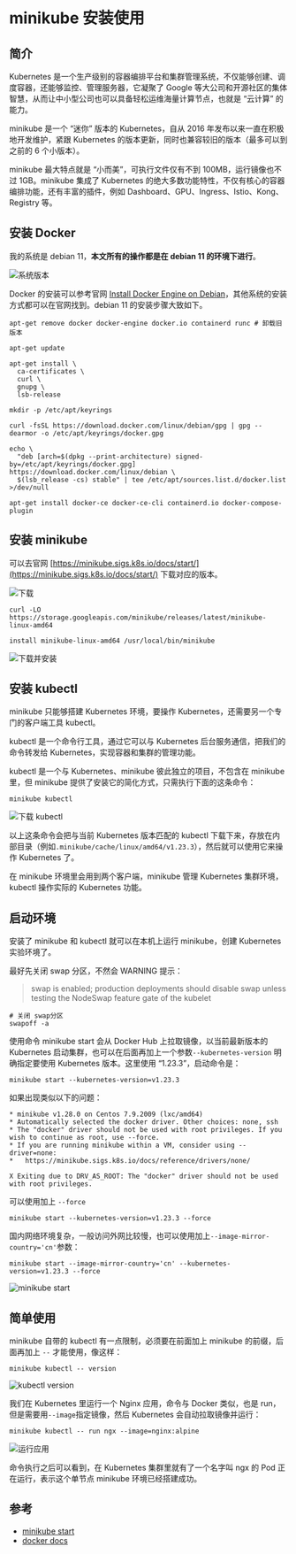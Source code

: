 # minikube 安装使用


<!-- author： xiaobinqt -->
<!-- email： xiaobinqt@163.com -->
<!-- https://xiaobinqt.github.io -->
<!-- https://www.xiaobinqt.cn -->

## 简介

Kubernetes 是一个生产级别的容器编排平台和集群管理系统，不仅能够创建、调度容器，还能够监控、管理服务器，它凝聚了 Google 等大公司和开源社区的集体智慧，从而让中小型公司也可以具备轻松运维海量计算节点，也就是 “云计算” 的能力。

minikube 是一个 “迷你” 版本的 Kubernetes，自从 2016 年发布以来一直在积极地开发维护，紧跟 Kubernetes 的版本更新，同时也兼容较旧的版本（最多可以到之前的 6 个小版本）。

minikube 最大特点就是 “小而美”，可执行文件仅有不到 100MB，运行镜像也不过 1GB。minikube 集成了 Kubernetes 的绝大多数功能特性，不仅有核心的容器编排功能，还有丰富的插件，例如 Dashboard、GPU、Ingress、Istio、Kong、Registry 等。

## 安装 Docker

我的系统是 debian 11，**本文所有的操作都是在 debian 11 的环境下进行**。

![系统版本](https://cdn.xiaobinqt.cn/xiaobinqt.io/20230117/1ce3091edf2d4b63933d4d5d7938fd5c.png?imageView2/0/q/75|watermark/2/text/eGlhb2JpbnF0/font/dmlqYXlh/fontsize/1000/fill/IzVDNUI1Qg==/dissolve/52/gravity/SouthEast/dx/15/dy/15 '系统版本')

Docker 的安装可以参考官网 [Install Docker Engine on Debian](https://docs.docker.com/engine/install/debian/)，其他系统的安装方式都可以在官网找到。debian 11 的安装步骤大致如下。

```shell
apt-get remove docker docker-engine docker.io containerd runc # 卸载旧版本

apt-get update

apt-get install \
  ca-certificates \
  curl \
  gnupg \
  lsb-release

mkdir -p /etc/apt/keyrings

curl -fsSL https://download.docker.com/linux/debian/gpg | gpg --dearmor -o /etc/apt/keyrings/docker.gpg

echo \
  "deb [arch=$(dpkg --print-architecture) signed-by=/etc/apt/keyrings/docker.gpg] https://download.docker.com/linux/debian \
  $(lsb_release -cs) stable" | tee /etc/apt/sources.list.d/docker.list >/dev/null

apt-get install docker-ce docker-ce-cli containerd.io docker-compose-plugin

```

## 安装 minikube

可以去官网 [https://minikube.sigs.k8s.io/docs/start/](https://minikube.sigs.k8s.io/docs/start/) 下载对应的版本。

![下载](https://cdn.xiaobinqt.cn/xiaobinqt.io/20230117/a7572d5e517e45758a4822e28602502b.png?imageView2/0/q/75|watermark/2/text/eGlhb2JpbnF0/font/dmlqYXlh/fontsize/1000/fill/IzVDNUI1Qg==/dissolve/52/gravity/SouthEast/dx/15/dy/15 '下载地址')

```shell
curl -LO https://storage.googleapis.com/minikube/releases/latest/minikube-linux-amd64

install minikube-linux-amd64 /usr/local/bin/minikube
```

![下载并安装](https://cdn.xiaobinqt.cn/xiaobinqt.io/20230117/e285a6927b944c0296c175a192f143d7.png?imageView2/0/q/75|watermark/2/text/eGlhb2JpbnF0/font/dmlqYXlh/fontsize/1000/fill/IzVDNUI1Qg==/dissolve/52/gravity/SouthEast/dx/15/dy/15 '下载并安装 minikube')

## 安装 kubectl

minikube 只能够搭建 Kubernetes 环境，要操作 Kubernetes，还需要另一个专门的客户端工具 kubectl。

kubectl 是一个命令行工具，通过它可以与 Kubernetes 后台服务通信，把我们的命令转发给 Kubernetes，实现容器和集群的管理功能。

kubectl 是一个与 Kubernetes、minikube 彼此独立的项目，不包含在 minikube 里，但 minikube 提供了安装它的简化方式，只需执行下面的这条命令：

```shell
minikube kubectl
```

![下载 kubectl](https://cdn.xiaobinqt.cn/xiaobinqt.io/20230117/ae06b019feba415092522d5887a34c0b.png?imageView2/0/q/75|watermark/2/text/eGlhb2JpbnF0/font/dmlqYXlh/fontsize/1000/fill/IzVDNUI1Qg==/dissolve/52/gravity/SouthEast/dx/15/dy/15 '下载 kubectl')

以上这条命令会把与当前 Kubernetes 版本匹配的 kubectl 下载下来，存放在内部目录（例如`.minikube/cache/linux/amd64/v1.23.3`），然后就可以使用它来操作 Kubernetes 了。

在 minikube 环境里会用到两个客户端，minikube 管理 Kubernetes 集群环境，kubectl 操作实际的 Kubernetes 功能。

## 启动环境

安装了 minikube 和 kubectl 就可以在本机上运行 minikube，创建 Kubernetes 实验环境了。

最好先关闭 swap 分区，不然会 WARNING 提示：

> swap is enabled; production deployments should disable swap unless testing the NodeSwap feature gate of the kubelet

```shell
# 关闭 swap分区
swapoff -a
```

使用命令 minikube start 会从 Docker Hub 上拉取镜像，以当前最新版本的 Kubernetes 启动集群，也可以在后面再加上一个参数`--kubernetes-version` 明确指定要使用 Kubernetes 版本。这里使用 “1.23.3”，启动命令是：

```shell
minikube start --kubernetes-version=v1.23.3

```

如果出现类似以下的问题：

```shell
* minikube v1.28.0 on Centos 7.9.2009 (lxc/amd64)
* Automatically selected the docker driver. Other choices: none, ssh
* The "docker" driver should not be used with root privileges. If you wish to continue as root, use --force.
* If you are running minikube within a VM, consider using --driver=none:
*   https://minikube.sigs.k8s.io/docs/reference/drivers/none/

X Exiting due to DRV_AS_ROOT: The "docker" driver should not be used with root privileges.
```

可以使用加上 `--force`

```shell
minikube start --kubernetes-version=v1.23.3 --force
```

国内网络环境复杂，一般访问外网比较慢，也可以使用加上`--image-mirror-country='cn'`参数：

```shell
minikube start --image-mirror-country='cn' --kubernetes-version=v1.23.3 --force

```

![minikube start](https://cdn.xiaobinqt.cn/xiaobinqt.io/20230117/756c1c2c48154d44aedd334ad6d5fe41.png?imageView2/0/q/75|watermark/2/text/eGlhb2JpbnF0/font/dmlqYXlh/fontsize/1000/fill/IzVDNUI1Qg==/dissolve/52/gravity/SouthEast/dx/15/dy/15 'minikube start')

## 简单使用

minikube 自带的 kubectl 有一点限制，必须要在前面加上 minikube 的前缀，后面再加上 `--` 才能使用，像这样：

```shell
minikube kubectl -- version
```

![kubectl version](https://cdn.xiaobinqt.cn/xiaobinqt.io/20230117/6d9652c6330c4cd888416362c9087f12.png?imageView2/0/q/75|watermark/2/text/eGlhb2JpbnF0/font/dmlqYXlh/fontsize/1000/fill/IzVDNUI1Qg==/dissolve/52/gravity/SouthEast/dx/15/dy/15 'kubectl version')

我们在 Kubernetes 里运行一个 Nginx 应用，命令与 Docker 类似，也是 run，但是需要用`--image`指定镜像，然后 Kubernetes 会自动拉取镜像并运行：

```shell
minikube kubectl -- run ngx --image=nginx:alpine
```

![运行应用](https://cdn.xiaobinqt.cn/xiaobinqt.io/20230117/caec80f930f94095832101c5bd351122.png?imageView2/0/q/75|watermark/2/text/eGlhb2JpbnF0/font/dmlqYXlh/fontsize/1000/fill/IzVDNUI1Qg==/dissolve/52/gravity/SouthEast/dx/15/dy/15 '运行应用')

命令执行之后可以看到，在 Kubernetes 集群里就有了一个名字叫 ngx 的 Pod 正在运行，表示这个单节点 minikube 环境已经搭建成功。

## 参考

+ [minikube start](https://minikube.sigs.k8s.io/docs/start/)
+ [docker docs](https://docs.docker.com/engine/install/debian/)

